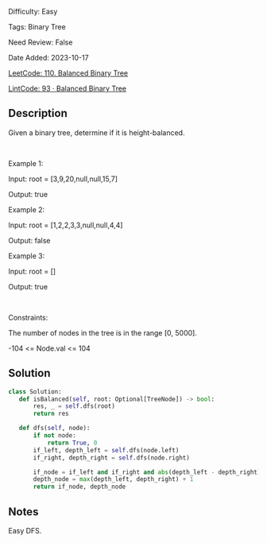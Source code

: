 Difficulty: Easy

Tags: Binary Tree

Need Review: False

Date Added: 2023-10-17

[LeetCode: 110. Balanced Binary Tree](https://leetcode.com/problems/balanced-binary-tree/)

[LintCode: 93 · Balanced Binary Tree](https://lintcode.com/problem/93 )

## Description 

Given a binary tree, determine if it is height-balanced.

 

Example 1:





Input: root = [3,9,20,null,null,15,7]

Output: true



Example 2:





Input: root = [1,2,2,3,3,null,null,4,4]

Output: false



Example 3:



Input: root = []

Output: true



 

Constraints:



The number of nodes in the tree is in the range [0, 5000].

-104 <= Node.val <= 104



## Solution 
 ```python 
class Solution:
    def isBalanced(self, root: Optional[TreeNode]) -> bool:
        res, _ = self.dfs(root)
        return res

    def dfs(self, node):
        if not node:
            return True, 0
        if_left, depth_left = self.dfs(node.left)
        if_right, depth_right = self.dfs(node.right)

        if_node = if_left and if_right and abs(depth_left - depth_right) <= 1
        depth_node = max(depth_left, depth_right) + 1
        return if_node, depth_node
 ``` 
## Notes
Easy DFS.